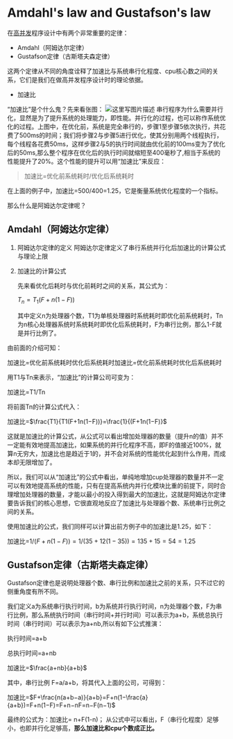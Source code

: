 # Amdahl's law and Gustafson's law

在[高并发](https://so.csdn.net/so/search?q=高并发&spm=1001.2101.3001.7020)程序设计中有两个非常重要的定律：

- Amdahl（阿姆达尔定律）
- Gustafson定律（古斯塔夫森定律）

这两个定律从不同的角度诠释了加速比与系统串行化程度、cpu核心数之间的关系，它们是我们在做高并发程序设计时的理论依据。

- 加速比

“加速比”是个什么鬼？先来看张图：
![这里写图片描述](https://img-blog.csdn.net/20180324002919850?watermark/2/text/aHR0cHM6Ly9ibG9nLmNzZG4ubmV0L3FxXzM0NTk0MjM2/font/5a6L5L2T/fontsize/400/fill/I0JBQkFCMA==/dissolve/70)
串行程序为什么需要并行化，显然是为了提升系统的处理能力，即性能。并行化的过程，也可以称作系统优化的过程。上图中，在优化前，系统是完全串行的，步骤1至步骤5依次执行，共花费了500ms的时间；我们将步骤2与步骤5进行优化，使其分别用两个线程执行，每个线程各花费50ms，这样步骤2与5的执行时间就由优化前的100ms变为了优化后的50ms,那么整个程序在优化后的执行时间就缩短至400毫秒了,相当于系统的性能提升了20%。这个性能的提升可以用“加速比”来反应：

> 加速比=优化前系统耗时/优化后系统耗时

在上面的例子中，加速比=500/400=1.25，它是衡量系统优化程度的一个指标。

那么什么是阿姆达尔定律呢？

## Amdahl（阿姆达尔定律）

1. 阿姆达尔定律的定义
   阿姆达尔定律定义了串行系统并行化后加速比的计算公式与理论上限

2. 加速比的计算公式

   先来看优化后耗时与优化前耗时之间的关系，其公式为：

   $T_n=T_1(F+n(1−F))$

   其中定义n为处理器个数，T1为单核处理器时系统耗时即优化前系统耗时，Tn为n核心处理器系统时系统耗时即优化后系统耗时，F为串行比例，那么1-F就是并行比例了。

由前面的介绍可知：

加速比=优化前系统耗时优化后系统耗时加速比=优化前系统耗时优化后系统耗时


用T1与Tn来表示，“加速比”的计算公司可变为：

加速比=T1/Tn


将前面Tn的计算公式代入：

加速比=$\frac{T1}{T1(F+1n(1−F))}=\frac{1}{(F+1n(1−F)}$


这就是加速比的计算公式，从公式可以看出增加处理器的数量（提升n的值）并不一定能有效地提高加速比，如果系统的并行化程序不高，即F的值接近100%，就算n无穷大，加速比也是趋近于1的，并不会对系统的性能优化起到什么作用，而成本却无限增加了。

所以，我们可以从“加速比”的公式中看出，单纯地增加cup处理器的数量并不一定可以有效地提高系统的性能，只有在提高系统内并行化模块比重的前提下，同时合理增加处理器的数量，才能以最小的投入得到最大的加速比，这就是阿姆达尔定律要告诉我们的核心思想，它很直观地反应了加速比与处理器个数、系统串行比例之间的关系。

使用加速比的公式，我们同样可以计算出前方例子中的加速比是1.25，如下：

加速比=$1/(F+n(1−F))=1/(35+12(1−35))=135+15=54=1.25$

## Gustafson定律（古斯塔夫森定律）

Gustafson定律也是说明处理器个数、串行比例和加速比之前的关系，只不过它的侧重角度有所不同。

我们定义a为系统串行执行时间，b为系统并行执行时间，n为处理器个数，F为串行比例，那么系统执行时间（串行时间+并行时间）可以表示为a+b，系统总执行时间（串行时间）可以表示为a+nb,所以有如下公式推演：

执行时间=a+b

总执行时间=a+nb

加速比=$\frac{a+nb}{a+b}$


其中，串行比例 F=a/a+b，将其代入上面的公司，可得到：

加速比=$F+\frac{n(a+b−a)}{a+b}=F+n(1−\frac{a}{a+b})=F+n(1−F)=F+n−nF=n−F(n−1)$

最终的公式为：加速比= n+F(1-n)；
从公式中可以看出，F（串行化程度）足够小，也即并行化足够高，**那么加速比和cpu个数成正比。**